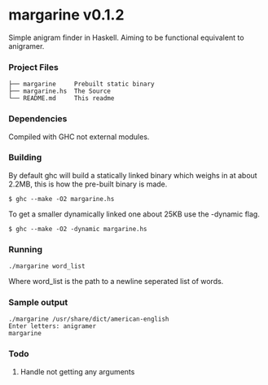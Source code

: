 # margarine  v0.1.2

Simple anigram finder in Haskell. Aiming to be functional equivalent to anigramer.

### Project Files

```
├── margarine     Prebuilt static binary
├── margarine.hs  The Source
└── README.md     This readme
```

### Dependencies

Compiled with GHC not external modules.

### Building

By default ghc will build a statically linked binary which weighs in at about 2.2MB, this is how the pre-built binary is made.

```
$ ghc --make -O2 margarine.hs
```

To get a smaller dynamically linked one about 25KB use the -dynamic flag.

```
$ ghc --make -O2 -dynamic margarine.hs
```

### Running

```
./margarine word_list
```

Where word_list is the path to a newline seperated list of words.

### Sample output

```
./margarine /usr/share/dict/american-english
Enter letters: anigramer
margarine
```

### Todo

1. Handle not getting any arguments